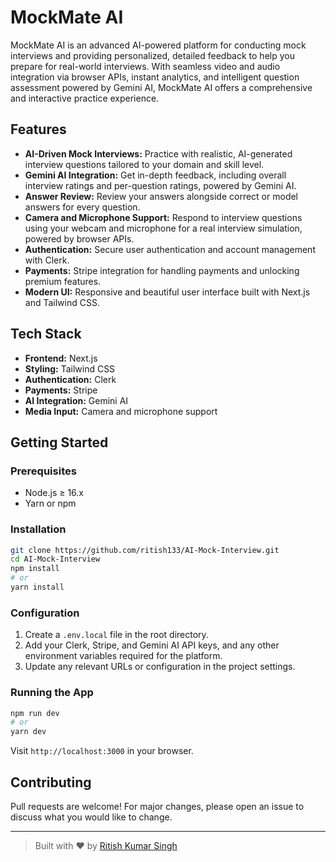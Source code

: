 # MockMate AI

MockMate AI is an advanced AI-powered platform for conducting mock interviews and providing personalized, detailed feedback to help you prepare for real-world interviews. With seamless video and audio integration via browser APIs, instant analytics, and intelligent question assessment powered by Gemini AI, MockMate AI offers a comprehensive and interactive practice experience.

## Features

- **AI-Driven Mock Interviews:** Practice with realistic, AI-generated interview questions tailored to your domain and skill level.
- **Gemini AI Integration:** Get in-depth feedback, including overall interview ratings and per-question ratings, powered by Gemini AI.
- **Answer Review:** Review your answers alongside correct or model answers for every question.
- **Camera and Microphone Support:** Respond to interview questions using your webcam and microphone for a real interview simulation, powered by browser APIs.
- **Authentication:** Secure user authentication and account management with Clerk.
- **Payments:** Stripe integration for handling payments and unlocking premium features.
- **Modern UI:** Responsive and beautiful user interface built with Next.js and Tailwind CSS.

## Tech Stack

- **Frontend:** Next.js
- **Styling:** Tailwind CSS
- **Authentication:** Clerk
- **Payments:** Stripe
- **AI Integration:** Gemini AI
- **Media Input:** Camera and microphone support

## Getting Started

### Prerequisites

- Node.js ≥ 16.x
- Yarn or npm

### Installation

```bash
git clone https://github.com/ritish133/AI-Mock-Interview.git
cd AI-Mock-Interview
npm install
# or
yarn install
```

### Configuration

1. Create a `.env.local` file in the root directory.
2. Add your Clerk, Stripe, and Gemini AI API keys, and any other environment variables required for the platform.
3. Update any relevant URLs or configuration in the project settings.

### Running the App

```bash
npm run dev
# or
yarn dev
```
Visit `http://localhost:3000` in your browser.

## Contributing

Pull requests are welcome! For major changes, please open an issue to discuss what you would like to change.


---

> Built with ❤️ by [Ritish Kumar Singh](https://github.com/ritish133)
